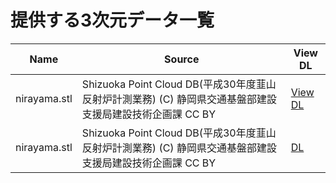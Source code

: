 # 提供する3次元データ一覧

|Name|Source|View DL|
|---|---|---|
|nirayama.stl|Shizuoka Point Cloud DB(平成30年度韮山反射炉計測業務) (C) 静岡県交通基盤部建設支援局建設技術企画課 CC BY|[View](./nirayama.stl) [DL]()|
|nirayama.stl|Shizuoka Point Cloud DB(平成30年度韮山反射炉計測業務) (C) 静岡県交通基盤部建設支援局建設技術企画課 CC BY|[DL]()|
